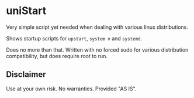 # uniStart
Very simple script yet needed when dealing with various linux distributions.

Shows startup scripts for `upstart`, `system v` and `systemd`.

Does no more than that. Written with no forced sudo for various distribution compatibility, but does require root to run.

## Disclaimer
Use at your own risk. No warranties. Provided "AS IS".
